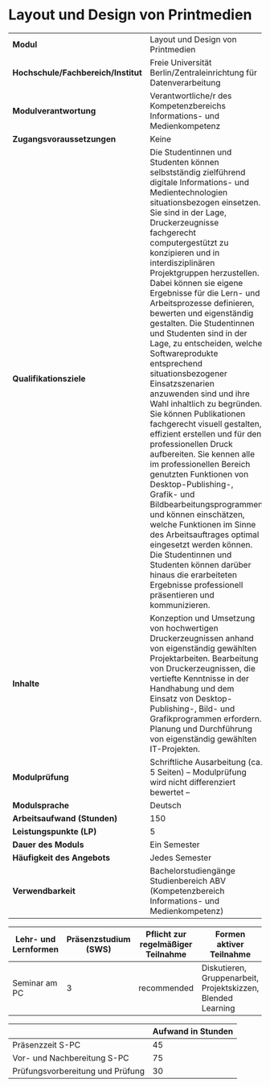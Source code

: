 # Layout und Design von Printmedien
|                                    |   |
|------------------------------------|---|
|**Modul**                           | Layout und Design von Printmedien |
|**Hochschule/Fachbereich/Institut** | Freie Universität Berlin/Zentraleinrichtung für Datenverarbeitung |
|**Modulverantwortung**              | Verantwortliche/r des Kompetenzbereichs Informations- und Medienkompetenz |
|**Zugangsvoraussetzungen**          | Keine |
|**Qualifikationsziele**             | Die Studentinnen und Studenten können selbstständig zielführend digitale Informations- und Medientechnologien situationsbezogen einsetzen. Sie sind in der Lage, Druckerzeugnisse fachgerecht computergestützt zu konzipieren und in interdisziplinären Projektgruppen herzustellen. Dabei können sie eigene Ergebnisse für die Lern- und Arbeitsprozesse definieren, bewerten und eigenständig gestalten. Die Studentinnen und Studenten sind in der Lage, zu entscheiden, welche Softwareprodukte entsprechend situationsbezogener Einsatzszenarien anzuwenden sind und ihre Wahl inhaltlich zu begründen. Sie können Publikationen fachgerecht visuell gestalten, effizient erstellen und für den professionellen Druck aufbereiten. Sie kennen alle im professionellen Bereich genutzten Funktionen von Desktop-Publishing-, Grafik- und Bildbearbeitungsprogrammen und können einschätzen, welche Funktionen im Sinne des Arbeitsauftrages optimal eingesetzt werden können. Die Studentinnen und Studenten können darüber hinaus die erarbeiteten Ergebnisse professionell präsentieren und kommunizieren. |
|**Inhalte**                         | Konzeption und Umsetzung von hochwertigen Druckerzeugnissen anhand von eigenständig gewählten Projektarbeiten. Bearbeitung von Druckerzeugnissen, die vertiefte Kenntnisse in der Handhabung und dem Einsatz von Desktop-Publishing-, Bild- und Grafikprogrammen erfordern. Planung und Durchführung von eigenständig gewählten IT-Projekten. |
|**Modulprüfung**                    | Schriftliche Ausarbeitung (ca. 5 Seiten) – Modulprüfung wird nicht differenziert bewertet – |
|**Modulsprache**                    | Deutsch |
|**Arbeitsaufwand (Stunden)**        | 150 |
|**Leistungspunkte (LP)**            | 5 |
|**Dauer des Moduls**                | Ein Semester |
|**Häufigkeit des Angebots**         | Jedes Semester |
|**Verwendbarkeit**                  | Bachelorstudiengänge Studienbereich ABV (Kompetenzbereich Informations- und Medienkompetenz) |

| Lehr- und Lernformen | Präsenzstudium <br> (SWS) | Pflicht zur regelmäßiger Teilnahme | Formen aktiver Teilnahme |
| ---------------------|---------------------------|------------------------------------|------------------------- |
| Seminar am PC        | 3                         | recommended                        | Diskutieren, Gruppenarbeit, Projektskizzen, Blended Learning |

|   | Aufwand in Stunden |
| - |--------------------|
| Präsenzzeit S-PC                         | 45    |
| Vor- und Nachbereitung S-PC              | 75    |
| Prüfungsvorbereitung und Prüfung         | 30    |
